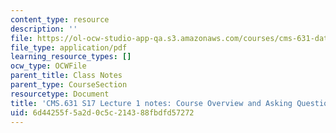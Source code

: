 ```yaml
---
content_type: resource
description: ''
file: https://ol-ocw-studio-app-qa.s3.amazonaws.com/courses/cms-631-data-storytelling-studio-climate-change-spring-2017/6d44255f5a2d0c5c214388fbdfd57272_MITCMS_631S17_lec1_intro_nt.pdf
file_type: application/pdf
learning_resource_types: []
ocw_type: OCWFile
parent_title: Class Notes
parent_type: CourseSection
resourcetype: Document
title: 'CMS.631 S17 Lecture 1 notes: Course Overview and Asking Questions'
uid: 6d44255f-5a2d-0c5c-2143-88fbdfd57272
---
```


